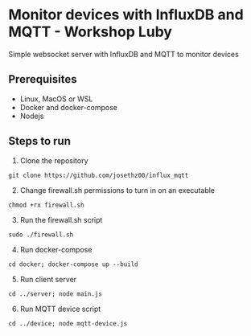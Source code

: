 # Monitor devices with InfluxDB and MQTT - Workshop Luby
Simple websocket server with InfluxDB and MQTT to monitor devices

## Prerequisites

<ul>
  <li>Linux, MacOS or WSL</li>
  <li>Docker and docker-compose</li>
  <li>Nodejs</li>  
</ul>

## Steps to run

1. Clone the repository

`git clone https://github.com/josethz00/influx_mqtt`

2. Change firewall.sh permissions to turn in on an executable

`chmod +rx firewall.sh`

3. Run the firewall.sh script

`sudo ./firewall.sh`

4. Run docker-compose

`cd docker; docker-compose up --build`

5. Run client server

`cd ../server; node main.js`

6. Run MQTT device script

`cd ../device; node mqtt-device.js`